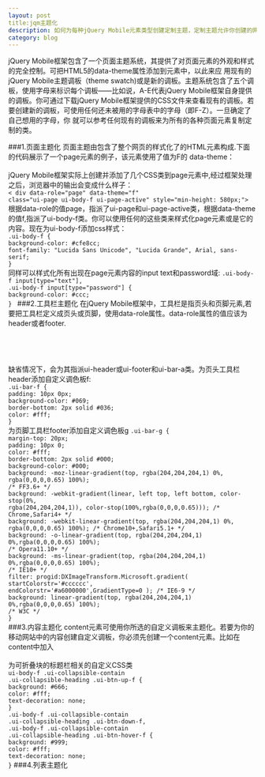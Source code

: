 ```yaml
---
layout: post
title:jqm主题化
description: 如何为每种jQuery Mobile元素类型创建定制主题，定制主题允许你创建的网站的移动版本，其与网站的桌面版本遵循同样的品牌概念。
category: blog
---
```

<p>jQuery Mobile框架包含了一个页面主题系统，其提供了对页面元素的外观和样式的完全控制。可把HTML5的data-theme属性添加到元素中，以此来应 用现有的jQuery Mobile主题调板（theme swatch)或是新的调板。主题系统包含了五个调板，使用字母来标识每个调板——比如说，A-E代表jQuery Mobile框架自身提供的调板。你可通过下载jQuery Mobile框架提供的CSS文件来查看现有的调板。若要创建新的调板，可使用任何还未被用的字母表中的字母（即F-Z）。一旦确定了自己想用的字母，你 就可以参考任何现有的调板来为所有的各种页面元素复制定制的类。</p>
###1.页面主题化
页面主题由包含了整个网页的样式化了的HTML元素构成.下面的代码展示了一个page元素的例子，该元素使用了值为F的 data-theme：<br/>
<code><div data-role="page" data-theme="f"></code> <br />
jQuery Mobile框架实际上创建并添加了几个CSS类到page元素中,经过框架处理之后，浏览器中的输出会变成什么样子：<br/>
<code>< div data-role="page" data-theme="f" 
class="ui-page ui-body-f ui-page-active" style="min-height: 580px;"></code><br/>
根据data-role的值page，指派了ui-page和ui-page-active类，根据data-theme的值f,指派了ui-body-f类。你可以使用任何的这些类来样式化page元素或是它的内容。现在为ui-body-f添加css样式：<br />
<code>.ui-body-f {
background-color: #cfe8cc;
font-family: "Lucida Sans Unicode", "Lucida Grande", Arial, sans-serif;
} </code><br />
同样可以样式化所有出现在page元素内容的input text和password域:
<code>.ui-body-f input[type="text"], 
.ui-body-f input[type="password"] {
background-color: #ccc;
} </code>
###2.工具栏主题化
在jQuery Mobile框架中，工具栏是指页头和页脚元素,若要把工具栏定义成页头或页脚，使用data-role属性。data-role属性的值应该为 header或者footer.<br />
<code><div data-role="header">
<br />
<div data-role="footer">
</code><Br/>
缺省情况下，会为其指派ui-header或ui-footer和ui-bar-a类。为页头工具栏header添加自定义调色板f:<br />
<code>.ui-bar-f {
padding: 10px 0px;
background-color: #069;
border-bottom: 2px solid #036;
color: #fff;
}</code><br />
为页脚工具栏footer添加自定义调色板g
<code>.ui-bar-g {
margin-top: 20px;
padding: 10px 0;
color: #fff;
border-bottom: 2px solid #000;
background-color: #000;
background: -moz-linear-gradient(top, rgba(204,204,204,1) 0%, rgba(0,0,0,0.65) 100%); 
/* FF3.6+ */
background: -webkit-gradient(linear, left top, left bottom, color-stop(0%,
rgba(204,204,204,1)), color-stop(100%,rgba(0,0,0,0.65))); /* Chrome,Safari4+ */
background: -webkit-linear-gradient(top, rgba(204,204,204,1) 0%,
rgba(0,0,0,0.65) 100%); /* Chrome10+,Safari5.1+ */
background: -o-linear-gradient(top, rgba(204,204,204,1) 0%,rgba(0,0,0,0.65) 100%); 
/* Opera11.10+ */
background: -ms-linear-gradient(top, rgba(204,204,204,1) 0%,rgba(0,0,0,0.65) 100%); 
/* IE10+ */
filter: progid:DXImageTransform.Microsoft.gradient( startColorstr='#cccccc', 
endColorstr='#a6000000',GradientType=0 ); /* IE6-9 */
background: linear-gradient(top, rgba(204,204,204,1) 0%,rgba(0,0,0,0.65) 100%); 
/* W3C */
}</code><br />
###3.内容主题化
content元素可使用你所选的自定义调板来主题化。若要为你的移动网站中的内容创建自定义调板，你必须先创建一个content元素。比如在content中加入<br />
<code><div data-role="collapsible" data-collapsed="true"></code> <Br/>
为可折叠块的标题栏相关的自定义CSS类<br />
<code>ui-body-f .ui-collapsible-contain 
.ui-collapsible-heading .ui-btn-up-f {
background: #666;
color: #fff;
text-decoration: none;
}
.ui-body-f .ui-collapsible-contain 
.ui-collapsible-heading .ui-btn-down-f, 
.ui-body-f .ui-collapsible-contain 
.ui-collapsible-heading .ui-btn-hover-f {
background: #999;
color: #fff;
text-decoration: none;
}</code>
###4.列表主题化
